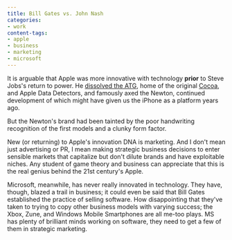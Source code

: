 ```yaml
---
title: Bill Gates vs. John Nash
categories:
- work
content-tags:
- apple
- business
- marketing
- microsoft
---
```


It is arguable that Apple was more innovative with technology **prior** to Steve Jobs's return to power.  He [dissolved the ATG][1], home of the original [Cocoa][2], and Apple Data Detectors, and famously axed the Newton, continued development of which might have given us the iPhone as a platform years ago.

But the Newton's brand had been tainted by the poor handwriting recognition of the first models and a clunky form factor.

New (or returning) to Apple's innovation DNA is marketing.  And I don't mean just advertising or PR, I mean making strategic business decisions to enter sensible markets that capitalize but don't dilute brands and have exploitable niches.  Any student of game theory and business can appreciate that this is the real genius behind the 21st century's Apple.

Microsoft, meanwhile, has never really innovated in technology.  They have, though, blazed a trail in business; it could even be said that Bill Gates established the practice of selling software.  How disappointing that they've taken to trying to copy other business models with varying success; the Xbox, Zune, and Windows Mobile Smartphones are all me-too plays.  MS has plenty of brilliant minds working on software, they need to get a few of them in strategic marketing.

   [1]: http://news.com.com/Apple+shutters+Advanced+Technology+Group/2100-1001_3-203996.html
   [2]: http://db.tidbits.com/article/05437
